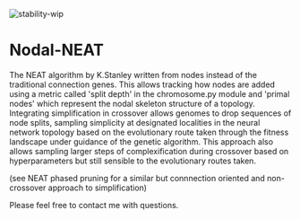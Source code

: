 ![stability-wip](https://img.shields.io/badge/stability-work_in_progress-blue.svg)

# Nodal-NEAT

The NEAT algorithm by K.Stanley written from nodes instead of the traditional connection genes. This allows tracking how nodes are added using a metric called 'split depth' in the chromosome.py module and 'primal nodes' which represent the nodal skeleton structure of a topology. Integrating simplification in crossover allows genomes to drop sequences of node splits, sampling simplicity at designated localities in the neural network topology based on the evolutionary route taken through the fitness landscape under guidance of the genetic algorithm. This approach also allows sampling larger steps of complexification during crossover based on hyperparameters but still sensible to the evolutionary routes taken.

(see NEAT phased pruning for a similar but connnection oriented and non-crossover approach to simplification)

Please feel free to contact me with questions.
